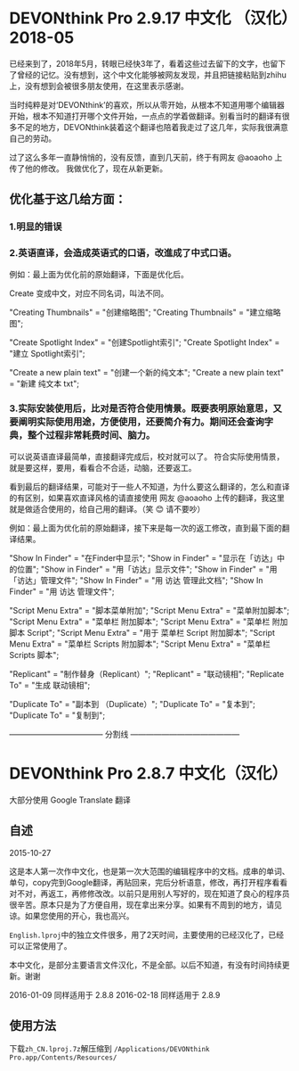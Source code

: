 # DEVONthink Pro 2.9.17 中文化 （汉化）2018-05

已经来到了，2018年5月，转眼已经快3年了，看着这些过去留下的文字，也留下了曾经的记忆。没有想到，这个中文化能够被网友发现，并且把链接粘贴到zhihu上，没有想到会被很多朋友使用，在这里表示感谢。

当时纯粹是对‘DEVONthink’的喜欢，所以从零开始，从根本不知道用哪个编辑器开始，根本不知道打开哪个文件开始，一点点的学着做翻译。别看当时的翻译有很多不足的地方，DEVONthink装着这个翻译也陪着我走过了这几年，实际我很满意自己的劳动。

过了这么多年一直静悄悄的，没有反馈，直到几天前，终于有网友 @aoaoho 上传了他的修改。
我做优化了，现在从新更新。

## 优化基于这几给方面：
### 1.明显的错误
### 2.英语直译，会造成英语式的口语，改進成了中式口语。

例如：最上面为优化前的原始翻译，下面是优化后。

Create 变成中文，对应不同名词，叫法不同。

"Creating Thumbnails" = "创建缩略图";
"Creating Thumbnails" = "建立缩略图";

"Create Spotlight Index" = "创建Spotlight索引";
"Create Spotlight Index" = "建立 Spotlight索引";

"Create a new plain text" = "创建一个新的纯文本";
"Create a new plain text" = "新建 纯文本 txt";

### 3.实际安装使用后，比对是否符合使用情景。既要表明原始意思，又要阐明实际使用用途，方便使用，还要简介有力。期间还会查询字典，整个过程非常耗费时间、脑力。

可以说英语直译最简单，直接翻译完成后，校对就可以了。
符合实际使用情景，就是要这样，要用，看看合不合适，动脑，还要返工。

看到最后的翻译结果，可能对于一些人不知道，为什么要这么翻译的，怎么和直译的有区别，如果喜欢直译风格的请直接使用 网友 @aoaoho 上传的翻译，我这里就是做适合使用的，给自己用的翻译。（笑 😊 请不要吵）

例如：最上面为优化前的原始翻译，接下来是每一次的返工修改，直到最下面的翻译结果。

"Show In Finder" = "在Finder中显示";
"Show in Finder" = "显示在「访达」中的位置";
"Show in Finder" = "用「访达」显示文件";
"Show in Finder" = "用「访达」管理文件";
"Show In Finder" = "用 访达 管理此文档";
"Show In Finder" = "用 访达 管理文件";

"Script Menu Extra" = "脚本菜单附加";
"Script Menu Extra" = "菜单附加脚本";
"Script Menu Extra" = "菜单栏 附加脚本";
"Script Menu Extra" = "菜单栏 附加脚本 Script";
"Script Menu Extra" = "用于 菜单栏 Script 附加脚本";
"Script Menu Extra" = "菜单栏 Scripts 附加脚本";
"Script Menu Extra" = "菜单栏 Scripts 脚本";

"Replicant" = "制作替身（Replicant）";
"Replicant" = "联动镜相";
"Replicate To" = "生成 联动镜相";

"Duplicate To" = "副本到 （Duplicate）";
"Duplicate To" = "复本到";
"Duplicate To" = "复制到";


———————————— 分割线 ——————————————

# DEVONthink Pro 2.8.7 中文化（汉化）

大部分使用 Google Translate 翻译

## 自述

2015-10-27 

这是本人第一次作中文化，也是第一次大范围的编辑程序中的文档。成串的单词、单句，copy完到Google翻译，再贴回来，完后分析语意，修改，再打开程序看看对不对，再返工，再修修改改。以前只是用别人写好的，现在知道了良心的程序员很辛苦。原本只是为了方便自用，现在拿出来分享。如果有不周到的地方，请见谅。如果您使用的开心，我也高兴。

`English.lproj`中的独立文件很多，用了2天时间，主要使用的已经汉化了，已经可以正常使用了。

本中文化，是部分主要语言文件汉化，不是全部。以后不知道，有没有时间持续更新。谢谢

2016-01-09
同样适用于 2.8.8
2016-02-18
同样适用于 2.8.9

## 使用方法

下载`zh_CN.lproj.7z`解压缩到 `/Applications/DEVONthink Pro.app/Contents/Resources/`

